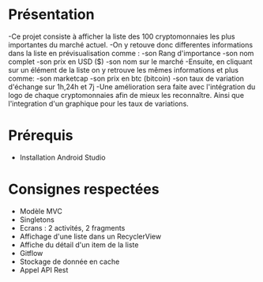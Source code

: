 # Présentation

-Ce projet consiste à afficher la liste des 100 cryptomonnaies les plus importantes du marché actuel.
-On y retouve donc differentes informations dans la liste en prévisualisation comme :
                                       -son Rang d'importance
                                       -son nom complet
                                       -son prix en USD ($)
                                       -son nom sur le marché
-Ensuite, en cliquant sur un élément de la liste on y retrouve les mêmes informations et plus comme:
                                       -son marketcap
                                       -son prix en btc (bitcoin)
                                       -son taux de variation d'échange sur 1h,24h et 7j
-Une amélioration sera faite avec l'intégration du logo de chaque cryptomonnaies afin de mieux les reconnaître. Ainsi que l'integration d'un graphique pour 
les taux de variations.

# Prérequis

- Installation Android Studio

# Consignes respectées

- Modèle MVC
- Singletons
- Ecrans : 2 activités, 2 fragments
- Affichage d'une liste dans un RecyclerView
- Affiche du détail d'un item de la liste
- Gitflow
- Stockage de donnée en cache
- Appel API Rest

  
